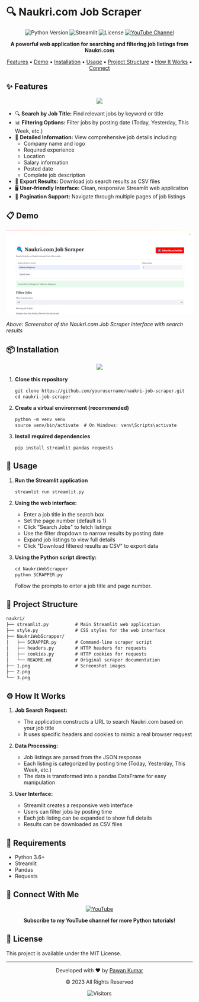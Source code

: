 # 🔍 Naukri.com Job Scraper

<div align="center">

![Python Version](https://img.shields.io/badge/python-3.6%2B-blue)
![Streamlit](https://img.shields.io/badge/Streamlit-1.0%2B-FF4B4B)
![License](https://img.shields.io/badge/license-MIT-green)
[![YouTube Channel](https://img.shields.io/badge/YouTube-Pawan%20Kumar-red?logo=youtube)](https://www.youtube.com/@Pawankumar-py4tk)



**A powerful web application for searching and filtering job listings from Naukri.com**

[Features](#-features) • 
[Demo](#-demo) • 
[Installation](#-installation) • 
[Usage](#-usage) • 
[Project Structure](#-project-structure) • 
[How It Works](#-how-it-works) • 
[Connect](#-connect-with-me)

</div>

## ✨ Features

<div align="center">
  <img src="[https://raw.githubusercontent.com/Anmol-Baranwal/Cool-GIFs-For-GitHub/main/media/developer-tools.gif](https://raw.githubusercontent.com/pawan941394/Naukri.com-Clone/refs/heads/main/2.png)" width="100">
</div>

- 🔍 **Search by Job Title:** Find relevant jobs by keyword or title
- 📊 **Filtering Options:** Filter jobs by posting date (Today, Yesterday, This Week, etc.)
- 📑 **Detailed Information:** View comprehensive job details including:
  - Company name and logo
  - Required experience
  - Location
  - Salary information
  - Posted date
  - Complete job description
- 💾 **Export Results:** Download job search results as CSV files
- 🖥️ **User-friendly Interface:** Clean, responsive Streamlit web application
- 🔄 **Pagination Support:** Navigate through multiple pages of job listings

## 📋 Demo

![Naukri.com Job Scraper Demo](1.png)

*Above: Screenshot of the Naukri.com Job Scraper interface with search results*

## 📦 Installation

<div align="center">
  <img src="https://raw.githubusercontent.com/Anmol-Baranwal/Cool-GIFs-For-GitHub/main/media/Code%20Typing.gif" width="500">
</div>

1. **Clone this repository**
   ```
   git clone https://github.com/yourusername/naukri-job-scraper.git
   cd naukri-job-scraper
   ```

2. **Create a virtual environment (recommended)**
   ```
   python -m venv venv
   source venv/bin/activate  # On Windows: venv\Scripts\activate
   ```

3. **Install required dependencies**
   ```
   pip install streamlit pandas requests
   ```

## 🚀 Usage

1. **Run the Streamlit application**
   ```
   streamlit run streamlit.py
   ```

2. **Using the web interface:**
   - Enter a job title in the search box
   - Set the page number (default is 1)
   - Click "Search Jobs" to fetch listings
   - Use the filter dropdown to narrow results by posting date
   - Expand job listings to view full details
   - Click "Download filtered results as CSV" to export data

3. **Using the Python script directly:**
   ```
   cd NaukriWebScrapper
   python SCRAPPER.py
   ```
   Follow the prompts to enter a job title and page number.

## 📁 Project Structure

```
naukri/
├── streamlit.py          # Main Streamlit web application
├── style.py              # CSS styles for the web interface
├── NaukriWebScrapper/
│   ├── SCRAPPER.py       # Command-line scraper script
│   ├── headers.py        # HTTP headers for requests
│   ├── cookies.py        # HTTP cookies for requests
│   └── README.md         # Original scraper documentation
├── 1.png                 # Screenshot images
├── 2.png
└── 3.png
```

## ⚙️ How It Works


1. **Job Search Request:**
   - The application constructs a URL to search Naukri.com based on your job title
   - It uses specific headers and cookies to mimic a real browser request

2. **Data Processing:**
   - Job listings are parsed from the JSON response
   - Each listing is categorized by posting time (Today, Yesterday, This Week, etc.)
   - The data is transformed into a pandas DataFrame for easy manipulation

3. **User Interface:**
   - Streamlit creates a responsive web interface
   - Users can filter jobs by posting time
   - Each job listing can be expanded to show full details
   - Results can be downloaded as CSV files

## 🔧 Requirements

- Python 3.6+
- Streamlit
- Pandas
- Requests

## 🔗 Connect With Me

<div align="center">
  <a href="https://www.youtube.com/@Pawankumar-py4tk">
    <img src="https://img.shields.io/badge/YouTube-Subscribe-red?style=for-the-badge&logo=youtube" alt="YouTube">
  </a>
</div>

<div align="center">
  <p><b>Subscribe to my YouTube channel for more Python tutorials!</b></p>
  <a href="https://www.youtube.com/@Pawankumar-py4tk">
  </a>
</div>

## 📝 License

This project is available under the MIT License.

---

<div align="center">
  <p>Developed with ❤️ by <a href="https://www.youtube.com/@Pawankumar-py4tk">Pawan Kumar</a></p>
  <p>© 2023 All Rights Reserved</p>
  
  ![Visitors](https://visitor-badge.laobi.icu/badge?page_id=your-username.naukri-job-scraper)
</div>
